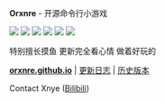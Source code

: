 **Orxnre** - 开源命令行小游戏

![](https://img.shields.io/badge/语言-铁锈-cf8832)
![](https://img.shields.io/badge/进度-已新建文件夹-90ce5c)
![](https://img.shields.io/badge/协议-倒过来的协议-2faadf)
![](https://img.shields.io/badge/最新版本-自己找-7379af)
![](https://img.shields.io/badge/下次更新日期-∅-9965af)
![](https://img.shields.io/badge/最长更新间隔-296-444444)

特别擅长摸鱼 更新完全看心情 做着好玩的

[**orxnre.github.io**](https://orxnre.github.io) | [更新日志](https://orxnre.github.io/c) | [历史版本](https://orxnre.github.io/d)

Contact Xnye ([Bilibili](https://space.bilibili.com/357881808))
